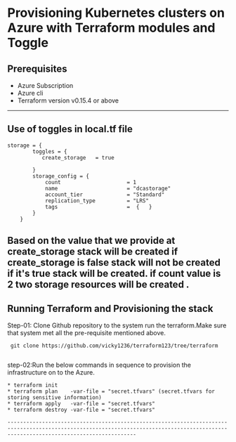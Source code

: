 Provisioning Kubernetes clusters on Azure with Terraform modules and Toggle
===================================================================================

Prerequisites
-------------  

* Azure Subscription
* Azure cli
* Terraform version v0.15.4 or above 

------------------------------------------------------------------------------------

Use of toggles in local.tf file 
------------------------------- 

```
storage = {
        toggles = {
           create_storage   = true
           
        }
        storage_config = {
            count                     = 1
            name                      = "dcastorage"
            account_tier              = "Standard"
            replication_type          = "LRS"
            tags                      =  {   }
        }
    } 
```
Based on the value that we provide at create_storage stack will be created if create_storage is false stack will not be created if it's  true stack will be created.
if count value is 2 two storage resources will be created .
-------------------------------------------------------------------------------------------------------------------------------------------------------------------------------

Running Terraform and Provisioning the stack 
---------------------------------------------
  Step-01: Clone Github repository to the system run the terraform.Make sure that system met all the pre-requisite mentioned above.
```
 git clone https://github.com/vicky1236/terraform123/tree/terraform
 
```
   step-02:Run the below commands in sequence to provision the infrastructure on to the Azure.
 ```
 * terraform init 
 * terraform plan    -var-file = "secret.tfvars" (secret.tfvars for storing sensitive information)
 * terraform apply   -var-file = "secret.tfvars" 
 * terraform destroy -var-file = "secret.tfvars" 
 
 -------------------------------------------------------------------------------------------------------------------------------------------------------------------------------------






